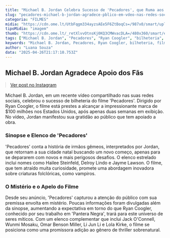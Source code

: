 ```yaml
---
title: "Michael B. Jordan Celebra Sucesso de 'Pecadores', que Ruma aos $100 Milhões em Bilheteria"
slug: "pecadores-michael-b-jordan-agradece-pblico-em-vdeo-nas-redes-sociais"
categoria: "FILMES"
midia: "https://cdn.ome.lt/UtbFqgm334ayzsAEe5F6ZtBoqCs=/987x0/smart/uploads/conteudo/fotos/pecadores_o6gEHEr.jpg"
tipoMidia: "imagem"
thumb: "https://cdn.ome.lt/_retXlvvOtnsKj0KQ3CMWvacDLA=/480x360/smart/extras/conteudos/pecadores_W9ltFkr.jpg"
tags: ["Michael B. Jordan", "Pecadores", "Ryan Coogler", "bilheteria", "filme", "thriller sobrenatural", "cinema"]
keywords: "Michael B. Jordan, Pecadores, Ryan Coogler, bilheteria, filme, thriller sobrenatural, cinema"
author: "Luana Souza"
data: "2025-04-26T21:17:10.753Z"
---
```


## Michael B. Jordan Agradece Apoio dos Fãs

<blockquote class="instagram-media" data-instgrm-permalink="https://www.instagram.com/reel/DI65ghbPpNg/" data-instgrm-version="14" style="width:100%; max-width:540px; margin:1rem auto;"><a href="https://www.instagram.com/reel/DI65ghbPpNg/">Ver post no Instagram</a></blockquote>

Michael B. Jordan, em um recente vídeo compartilhado nas suas redes sociais, celebrou o sucesso de bilheteria do filme 'Pecadores'. Dirigido por Ryan Coogler, o filme está prestes a alcançar a impressionante marca de $100 milhões nos Estados Unidos, após apenas duas semanas em exibição. No vídeo, Jordan manifestou sua gratidão ao público que tem apoiado a obra.

### Sinopse e Elenco de 'Pecadores'

'Pecadores' conta a história de irmãos gêmeos, interpretados por Jordan, que retornam a sua cidade natal buscando um novo começo, apenas para se depararem com novos e mais perigosos desafios. O elenco estrelado inclui nomes como Hailee Steinfeld, Delroy Lindo e Jayme Lawson. O filme, que tem atraído muita curiosidade, promete uma abordagem inovadora sobre criaturas folclóricas, como vampiros.

### O Mistério e o Apelo do Filme

Desde seu anúncio, 'Pecadores' capturou a atenção do público com sua premissa envolta em mistério. Poucas informações foram divulgadas além da sinopse, aumentando a expectativa em torno do que Ryan Coogler, conhecido por seu trabalho em 'Pantera Negra', trará para este universo de seres míticos. Com um elenco complementar que inclui Jack O'Connell, Wunmi Mosaku, Omar Benson Miller, Li Jun Li e Lola Kirke, o filme se posiciona como uma promissora adição ao gênero de thriller sobrenatural.
